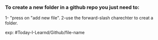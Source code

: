 ### To create a new folder in a github repo you just need to:
1- "press on "add new file".
2-use the forward-slash charechter to creat a folder.

exp:
#Today-I-Learnd/Github/file-name
